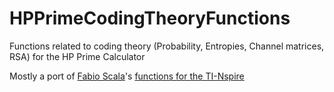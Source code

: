 # HPPrimeCodingTheoryFunctions
Functions related to coding theory (Probability, Entropies, Channel matrices, RSA) for the HP Prime Calculator

Mostly a port of [Fabio Scala](https://github.com/fabioscala)'s [functions for the TI-Nspire](https://docs.google.com/document/d/1Dzwh5rTJb3Z0eXIyJR8PYrlIMnTkUWgXM0RfbA2zU3c/)
